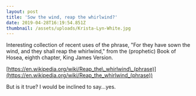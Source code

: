 ```yaml
---
layout: post
title: 'Sow the wind, reap the whirlwind?'
date: 2019-04-28T16:19:54.851Z
thumbnail: /assets/uploads/Krista-Lyn-White.jpg
---
```

Interesting collection of recent uses of the phrase, "For they have sown the wind, and they shall reap the whirlwind," from the (prophetic) Book of Hosea, eighth chapter, King James Version. 

[https://en.wikipedia.org/wiki/Reap_the\_whirlwind\_(phrase)](https://en.wikipedia.org/wiki/Reap_the_whirlwind_(phrase))

But is it true? I would be inclined to say...yes.
